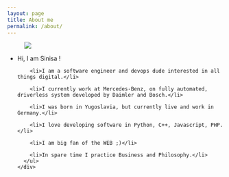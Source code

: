 ```yaml
---
layout: page
title: About me
permalink: /about/
---
```



<div class="container-fluid">

  <figure class="bg-center">
    <img src="{{site.baseurl}}/assets/img/hello-tee-t.png">
  </figure>

</div>

<div class="wrapper">
  <div class="row">
    <div class="col-md-12">
      <ul class="about-me-list">
        <li>Hi, I am Sinisa !</li>

        <li>I am a software engineer and devops dude interested in all things digital.</li>

        <li>I currently work at Mercedes-Benz, on fully automated, driverless system developed by Daimler and Bosch.</li>

        <li>I was born in Yugoslavia, but currently live and work in Germany.</li>

        <li>I love developing software in Python, C++, Javascript, PHP.</li>

        <li>I am big fan of the WEB ;)</li>

        <li>In spare time I practice Business and Philosophy.</li>
      </ul>
    </div>
  </div>
</div>
